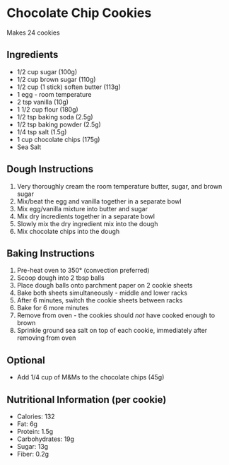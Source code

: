 # Chocolate Chip Cookies
Makes 24 cookies

## Ingredients
* 1/2 cup sugar (100g)
* 1/2 cup brown sugar (110g)
* 1/2 cup (1 stick) soften butter (113g)
* 1 egg - room temperature
* 2 tsp vanilla (10g)
* 1 1/2 cup flour (180g)
* 1/2 tsp baking soda (2.5g)
* 1/2 tsp baking powder (2.5g)
* 1/4 tsp salt (1.5g)
* 1 cup chocolate chips (175g)
* Sea Salt

## Dough Instructions
1. Very thoroughly cream the room temperature butter, sugar, and brown sugar
2. Mix/beat the egg and vanilla together in a separate bowl
3. Mix egg/vanilla mixture into butter and sugar
4. Mix dry incredients together in a separate bowl
5. Slowly mix the dry ingredient mix into the dough
6. Mix chocolate chips into the dough

## Baking Instructions
1. Pre-heat oven to 350° (convection preferred)
2. Scoop dough into 2 tbsp balls
3. Place dough balls onto parchment paper on 2 cookie sheets
4. Bake both sheets simultaneously - middle and lower racks
5. After 6 minutes, switch the cookie sheets between racks
6. Bake for 6 more minutes
7. Remove from oven - the cookies should *not* have cooked enough to brown
8. Sprinkle ground sea salt on top of each cookie, immediately after removing from oven

## Optional
* Add 1/4 cup of M&Ms to the chocolate chips (45g)

## Nutritional Information (per cookie)
* Calories: 132
* Fat: 6g
* Protein: 1.5g
* Carbohydrates: 19g
* Sugar: 13g
* Fiber: 0.2g